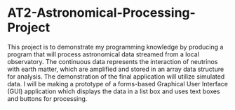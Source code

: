 # AT2-Astronomical-Processing-Project
This project is to demonstrate my programming knowledge by producing a program that will process astronomical data streamed from a local observatory. The continuous data represents the interaction of neutrinos with earth matter, which are amplified and stored in an array data structure for analysis. The demonstration of the final application will utilize simulated data.
I will be making a prototype of a forms-based Graphical User Interface (GUI) application which displays the data in a list box and uses text boxes and buttons for processing.
